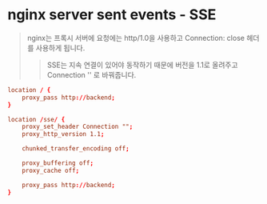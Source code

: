 # nginx server sent events - SSE

> nginx는 프록시 서버에 요청에는 http/1.0을 사용하고 Connection: close 헤더를 사용하게 됩니다.
>
> > SSE는 지속 연결이 있어야 동작하기 때문에 버전을 1.1로 올려주고 Connection '' 로 바꿔줍니다.

```conf
location / {
    proxy_pass http://backend;
}

location /sse/ {
    proxy_set_header Connection "";
    proxy_http_version 1.1;

    chunked_transfer_encoding off;

    proxy_buffering off;
    proxy_cache off;

    proxy_pass http://backend;
}
```
